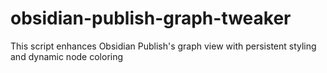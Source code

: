 # obsidian-publish-graph-tweaker
 This script enhances Obsidian Publish's graph view with persistent styling and dynamic node coloring
